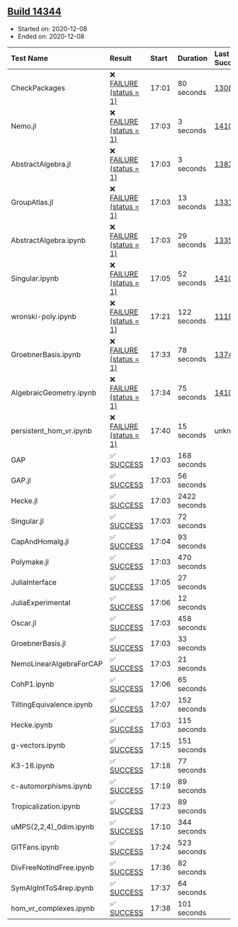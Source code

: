 ## [Build 14344](https://oscarci.mathematik.uni-kl.de/job/oscar/14344/)

* Started on: 2020-12-08
* Ended on: 2020-12-08

| Test Name    | Result | Start | Duration | Last Success | First Failure |
|:-------------|:-------|:------|:---------|:-------------|:--------------|
| CheckPackages | ❌ [FAILURE (status = 1)](https://oscarci.mathematik.uni-kl.de/job/oscar/14344/artifact/logs/build-14344/CheckPackages.log) | 17:01 | 80 seconds | [13085](https://oscarci.mathematik.uni-kl.de/job/oscar/13085/) | [13086](https://oscarci.mathematik.uni-kl.de/job/oscar/13086/) |
| Nemo.jl | ❌ [FAILURE (status = 1)](https://oscarci.mathematik.uni-kl.de/job/oscar/14344/artifact/logs/build-14344/Nemo.jl.log) | 17:03 | 3 seconds | [14101](https://oscarci.mathematik.uni-kl.de/job/oscar/14101/) | [14102](https://oscarci.mathematik.uni-kl.de/job/oscar/14102/) |
| AbstractAlgebra.jl | ❌ [FAILURE (status = 1)](https://oscarci.mathematik.uni-kl.de/job/oscar/14344/artifact/logs/build-14344/AbstractAlgebra.jl.log) | 17:03 | 3 seconds | [13837](https://oscarci.mathematik.uni-kl.de/job/oscar/13837/) | [13838](https://oscarci.mathematik.uni-kl.de/job/oscar/13838/) |
| GroupAtlas.jl | ❌ [FAILURE (status = 1)](https://oscarci.mathematik.uni-kl.de/job/oscar/14344/artifact/logs/build-14344/GroupAtlas.jl.log) | 17:03 | 13 seconds | [13311](https://oscarci.mathematik.uni-kl.de/job/oscar/13311/) | [13312](https://oscarci.mathematik.uni-kl.de/job/oscar/13312/) |
| AbstractAlgebra.ipynb | ❌ [FAILURE (status = 1)](https://oscarci.mathematik.uni-kl.de/job/oscar/14344/artifact/logs/build-14344/AbstractAlgebra.ipynb.log) | 17:03 | 29 seconds | [13355](https://oscarci.mathematik.uni-kl.de/job/oscar/13355/) | [13356](https://oscarci.mathematik.uni-kl.de/job/oscar/13356/) |
| Singular.ipynb | ❌ [FAILURE (status = 1)](https://oscarci.mathematik.uni-kl.de/job/oscar/14344/artifact/logs/build-14344/Singular.ipynb.log) | 17:05 | 52 seconds | [14101](https://oscarci.mathematik.uni-kl.de/job/oscar/14101/) | [14102](https://oscarci.mathematik.uni-kl.de/job/oscar/14102/) |
| wronski-poly.ipynb | ❌ [FAILURE (status = 1)](https://oscarci.mathematik.uni-kl.de/job/oscar/14344/artifact/logs/build-14344/wronski-poly.ipynb.log) | 17:21 | 122 seconds | [11192](https://oscarci.mathematik.uni-kl.de/job/oscar/11192/) | [11193](https://oscarci.mathematik.uni-kl.de/job/oscar/11193/) |
| GroebnerBasis.ipynb | ❌ [FAILURE (status = 1)](https://oscarci.mathematik.uni-kl.de/job/oscar/14344/artifact/logs/build-14344/GroebnerBasis.ipynb.log) | 17:33 | 78 seconds | [13748](https://oscarci.mathematik.uni-kl.de/job/oscar/13748/) | [13749](https://oscarci.mathematik.uni-kl.de/job/oscar/13749/) |
| AlgebraicGeometry.ipynb | ❌ [FAILURE (status = 1)](https://oscarci.mathematik.uni-kl.de/job/oscar/14344/artifact/logs/build-14344/AlgebraicGeometry.ipynb.log) | 17:34 | 75 seconds | [14101](https://oscarci.mathematik.uni-kl.de/job/oscar/14101/) | [14102](https://oscarci.mathematik.uni-kl.de/job/oscar/14102/) |
| persistent_hom_vr.ipynb | ❌ [FAILURE (status = 1)](https://oscarci.mathematik.uni-kl.de/job/oscar/14344/artifact/logs/build-14344/persistent_hom_vr.ipynb.log) | 17:40 | 15 seconds | unknown | unknown |
| GAP | ✅ [SUCCESS](https://oscarci.mathematik.uni-kl.de/job/oscar/14344/artifact/logs/build-14344/GAP.log) | 17:03 | 168 seconds |  |  |
| GAP.jl | ✅ [SUCCESS](https://oscarci.mathematik.uni-kl.de/job/oscar/14344/artifact/logs/build-14344/GAP.jl.log) | 17:03 | 56 seconds |  |  |
| Hecke.jl | ✅ [SUCCESS](https://oscarci.mathematik.uni-kl.de/job/oscar/14344/artifact/logs/build-14344/Hecke.jl.log) | 17:03 | 2422 seconds |  |  |
| Singular.jl | ✅ [SUCCESS](https://oscarci.mathematik.uni-kl.de/job/oscar/14344/artifact/logs/build-14344/Singular.jl.log) | 17:03 | 72 seconds |  |  |
| CapAndHomalg.jl | ✅ [SUCCESS](https://oscarci.mathematik.uni-kl.de/job/oscar/14344/artifact/logs/build-14344/CapAndHomalg.jl.log) | 17:04 | 93 seconds |  |  |
| Polymake.jl | ✅ [SUCCESS](https://oscarci.mathematik.uni-kl.de/job/oscar/14344/artifact/logs/build-14344/Polymake.jl.log) | 17:03 | 470 seconds |  |  |
| JuliaInterface | ✅ [SUCCESS](https://oscarci.mathematik.uni-kl.de/job/oscar/14344/artifact/logs/build-14344/JuliaInterface.log) | 17:05 | 27 seconds |  |  |
| JuliaExperimental | ✅ [SUCCESS](https://oscarci.mathematik.uni-kl.de/job/oscar/14344/artifact/logs/build-14344/JuliaExperimental.log) | 17:06 | 12 seconds |  |  |
| Oscar.jl | ✅ [SUCCESS](https://oscarci.mathematik.uni-kl.de/job/oscar/14344/artifact/logs/build-14344/Oscar.jl.log) | 17:03 | 458 seconds |  |  |
| GroebnerBasis.jl | ✅ [SUCCESS](https://oscarci.mathematik.uni-kl.de/job/oscar/14344/artifact/logs/build-14344/GroebnerBasis.jl.log) | 17:03 | 33 seconds |  |  |
| NemoLinearAlgebraForCAP | ✅ [SUCCESS](https://oscarci.mathematik.uni-kl.de/job/oscar/14344/artifact/logs/build-14344/NemoLinearAlgebraForCAP.log) | 17:03 | 21 seconds |  |  |
| CohP1.ipynb | ✅ [SUCCESS](https://oscarci.mathematik.uni-kl.de/job/oscar/14344/artifact/logs/build-14344/CohP1.ipynb.log) | 17:06 | 65 seconds |  |  |
| TiltingEquivalence.ipynb | ✅ [SUCCESS](https://oscarci.mathematik.uni-kl.de/job/oscar/14344/artifact/logs/build-14344/TiltingEquivalence.ipynb.log) | 17:07 | 152 seconds |  |  |
| Hecke.ipynb | ✅ [SUCCESS](https://oscarci.mathematik.uni-kl.de/job/oscar/14344/artifact/logs/build-14344/Hecke.ipynb.log) | 17:03 | 115 seconds |  |  |
| g-vectors.ipynb | ✅ [SUCCESS](https://oscarci.mathematik.uni-kl.de/job/oscar/14344/artifact/logs/build-14344/g-vectors.ipynb.log) | 17:15 | 151 seconds |  |  |
| K3-16.ipynb | ✅ [SUCCESS](https://oscarci.mathematik.uni-kl.de/job/oscar/14344/artifact/logs/build-14344/K3-16.ipynb.log) | 17:18 | 77 seconds |  |  |
| c-automorphisms.ipynb | ✅ [SUCCESS](https://oscarci.mathematik.uni-kl.de/job/oscar/14344/artifact/logs/build-14344/c-automorphisms.ipynb.log) | 17:19 | 89 seconds |  |  |
| Tropicalization.ipynb | ✅ [SUCCESS](https://oscarci.mathematik.uni-kl.de/job/oscar/14344/artifact/logs/build-14344/Tropicalization.ipynb.log) | 17:23 | 89 seconds |  |  |
| uMPS(2,2,4)_0dim.ipynb | ✅ [SUCCESS](https://oscarci.mathematik.uni-kl.de/job/oscar/14344/artifact/logs/build-14344/uMPS-2-2-4-_0dim.ipynb.log) | 17:10 | 344 seconds |  |  |
| GITFans.ipynb | ✅ [SUCCESS](https://oscarci.mathematik.uni-kl.de/job/oscar/14344/artifact/logs/build-14344/GITFans.ipynb.log) | 17:24 | 523 seconds |  |  |
| DivFreeNotIndFree.ipynb | ✅ [SUCCESS](https://oscarci.mathematik.uni-kl.de/job/oscar/14344/artifact/logs/build-14344/DivFreeNotIndFree.ipynb.log) | 17:36 | 82 seconds |  |  |
| SymAlgIntToS4rep.ipynb | ✅ [SUCCESS](https://oscarci.mathematik.uni-kl.de/job/oscar/14344/artifact/logs/build-14344/SymAlgIntToS4rep.ipynb.log) | 17:37 | 64 seconds |  |  |
| hom_vr_complexes.ipynb | ✅ [SUCCESS](https://oscarci.mathematik.uni-kl.de/job/oscar/14344/artifact/logs/build-14344/hom_vr_complexes.ipynb.log) | 17:38 | 101 seconds |  |  |
